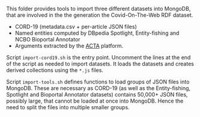 This folder provides tools to import three different datasets into MongoDB, that are involved in the the generation the Covid-On-The-Web RDF dataset.

- CORD-19 (metadata.csv + per-article JSON files)
- Named entities computed by DBpedia Spotlight, Entity-fishing and NCBO Bioportal Annotator
- Arguments extracted by the [ACTA](http://ns.inria.fr/acta/) platform.

Script `import-cord19.sh` is the entry point. 
Uncomment the lines at the end of the script as needed to import datasets.
It loads the datasets and creates derived collections using the `*.js` files.

Script `import-tools.sh` defines functions to load groups of JSON files into MongoDB.
These are necessary as CORD-19 (as well as the Entity-fishing, Spotlight and Bioportal Annotator datasets) contains 50,000+ JSON files, possibly large, that cannot be loaded at once into MongoDB. 
Hence the need to split the files into multiple smaller groups.
